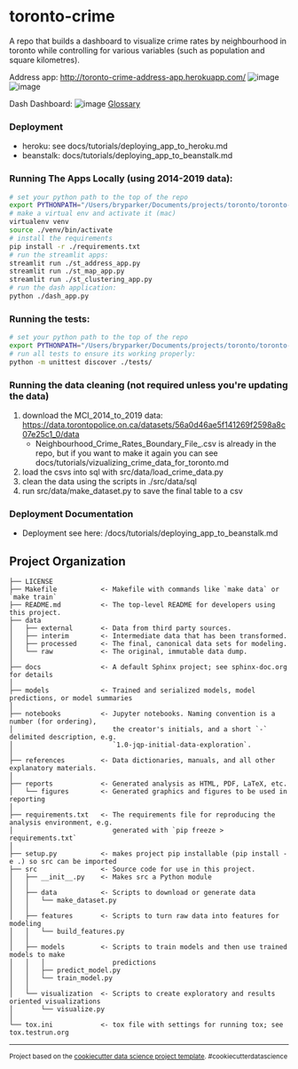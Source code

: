 toronto-crime
==============================

A repo that builds a dashboard to visualize crime rates by neighbourhood in toronto while controlling for various variables (such as population and square kilometres).

Address app: http://toronto-crime-address-app.herokuapp.com/
![image](https://user-images.githubusercontent.com/12496987/110871185-e8ab1500-829b-11eb-945e-7a319ad0ec0b.png)
![image](https://user-images.githubusercontent.com/12496987/110871256-0a0c0100-829c-11eb-8e22-1577878a338a.png)


Dash Dashboard: 
![image](https://user-images.githubusercontent.com/12496987/110340448-48cd5d00-7ff7-11eb-9116-936f9e5798e9.png)
[Glossary](https://ago-item-storage.s3.us-east-1.amazonaws.com/ca9b49e6ba7a4c319e3d203a49a76aec/MCI_Shooting_Glossary.pdf?X-Amz-Security-Token=IQoJb3JpZ2luX2VjEDwaCXVzLWVhc3QtMSJHMEUCIEHf%2B%2F5sPpwLGGasDpLnOOgd491FPA6GYKGxUVHlMPpnAiEA%2BP9j2UE7knnORHOv6wANtaCQFTt3TEUywsUE0zX5UF0qtAMIZRAAGgw2MDQ3NTgxMDI2NjUiDIO5%2F7iK70vzU6YcuCqRAzNy1ZFCFRjuf%2Fsoo2y5JFrqORU1%2BdcndsatFGsJTwBV%2FK7t5qNkzm9jzQ9ajyRtbVDDDLPy6Uzjv6T%2B5t0VD8T7fX9IppLh3wKQJZq8w5wg0P55%2B7Cy8ey%2FcXgLSFVO8F0NRDW9hGaLPf2KCZ2NkQNbWLNmflPJCFzo6LikVBYVI8R5jpmzPgcg9A25%2BWtlTkA5SqiZiZg%2F%2BJ%2B3Fz5oD0tc4bP5MM3CH4fqe3JJLyDOCjW8kESIZff4g2DOdeeQgVKpCoJacxEppWpa3evX78od9bvCxVMQG2mM4fzaSgGTR3sRncw0lrdrA09MB4xlQoFqS6Qh%2B8I4DsYoOgScYZ94GNtgafHJErnuDzOBjVB0LfvjNaZNdPDnzeWuEfxZ1kMNE3EjiZd8sEwjZaqFcDP6JN2p6ToYWxwRt1H1gNzRD6wzzkEwq8gqC8d2%2BAsQnJSTaYopVk15bKUY8aItZGTYLXH%2FuIUKZJL2rRBAss5qgzTpbAce3LZ9jeR23nhr5KuD709kIcjsYc8v%2FBrcVbR7MN6gn4IGOusBJ6Mtx6%2FxmgbUykJT8BzW4e853RRScQEV61yRUHxmtwV3Qx4JJ3nVyvcd08PNax9Tgqk7eQkvt9epCIGNm%2B4PFnE60SFVoBYttTtTMPkMKYL3s0VWegx1swFka5lMboQCCwGCXfP0ALGEflX4onlSJqXhYllfWpcp6B1EDnhm4p8TW8KFfDbAPhKkMMMYlLTtKtDm%2FwSqz%2F4hgr2CnXCHEroUJPu8gKo3ceiG9T6iTmODvISYJa9l5JyCtE0IugKgBkDc1FN2xYd9YFdE2sffpycm5wTHPrWEzz9Y7Md6Yb46YpDVVb0eiLNtuQ%3D%3D&X-Amz-Algorithm=AWS4-HMAC-SHA256&X-Amz-Date=20210309T201959Z&X-Amz-SignedHeaders=host&X-Amz-Expires=300&X-Amz-Credential=ASIAYZTTEKKEYBWOH3B2%2F20210309%2Fus-east-1%2Fs3%2Faws4_request&X-Amz-Signature=83839fafcf1c2844e35c28974ad0476199ef29138442f5d33a63da585fbc869f) 

### Deployment
- heroku: see docs/tutorials/deploying_app_to_heroku.md
- beanstalk: docs/tutorials/deploying_app_to_beanstalk.md

### Running The Apps Locally (using 2014-2019 data):
```sh
# set your python path to the top of the repo
export PYTHONPATH="/Users/bryparker/Documents/projects/toronto/toronto-crime"
# make a virtual env and activate it (mac)
virtualenv venv
source ./venv/bin/activate
# install the requirements
pip install -r ./requirements.txt
# run the streamlit apps:
streamlit run ./st_address_app.py
streamlit run ./st_map_app.py 
streamlit run ./st_clustering_app.py
# run the dash application:
python ./dash_app.py
```

### Running the tests:
```sh
# set your python path to the top of the repo
export PYTHONPATH="/Users/bryparker/Documents/projects/toronto/toronto-crime"
# run all tests to ensure its working properly:
python -m unittest discover ./tests/
```

### Running the data cleaning (not required unless you're updating the data)
1. download the MCI_2014_to_2019 data: https://data.torontopolice.on.ca/datasets/56a0d46ae5f141269f2598a8c07e25c1_0/data 
   - Neighbourhood_Crime_Rates_Boundary_File_.csv is already in the repo, but if you want to make it again you can see docs/tutorials/vizualizing_crime_data_for_toronto.md
2. load the csvs into sql with src/data/load_crime_data.py
3. clean the data using the scripts in ./src/data/sql
4. run src/data/make_dataset.py to save the final table to a csv

### Deployment Documentation
- Deployment see here: /docs/tutorials/deploying_app_to_beanstalk.md


Project Organization
------------

    ├── LICENSE
    ├── Makefile           <- Makefile with commands like `make data` or `make train`
    ├── README.md          <- The top-level README for developers using this project.
    ├── data
    │   ├── external       <- Data from third party sources.
    │   ├── interim        <- Intermediate data that has been transformed.
    │   ├── processed      <- The final, canonical data sets for modeling.
    │   └── raw            <- The original, immutable data dump.
    │
    ├── docs               <- A default Sphinx project; see sphinx-doc.org for details
    │
    ├── models             <- Trained and serialized models, model predictions, or model summaries
    │
    ├── notebooks          <- Jupyter notebooks. Naming convention is a number (for ordering),
    │                         the creator's initials, and a short `-` delimited description, e.g.
    │                         `1.0-jqp-initial-data-exploration`.
    │
    ├── references         <- Data dictionaries, manuals, and all other explanatory materials.
    │
    ├── reports            <- Generated analysis as HTML, PDF, LaTeX, etc.
    │   └── figures        <- Generated graphics and figures to be used in reporting
    │
    ├── requirements.txt   <- The requirements file for reproducing the analysis environment, e.g.
    │                         generated with `pip freeze > requirements.txt`
    │
    ├── setup.py           <- makes project pip installable (pip install -e .) so src can be imported
    ├── src                <- Source code for use in this project.
    │   ├── __init__.py    <- Makes src a Python module
    │   │
    │   ├── data           <- Scripts to download or generate data
    │   │   └── make_dataset.py
    │   │
    │   ├── features       <- Scripts to turn raw data into features for modeling
    │   │   └── build_features.py
    │   │
    │   ├── models         <- Scripts to train models and then use trained models to make
    │   │   │                 predictions
    │   │   ├── predict_model.py
    │   │   └── train_model.py
    │   │
    │   └── visualization  <- Scripts to create exploratory and results oriented visualizations
    │       └── visualize.py
    │
    └── tox.ini            <- tox file with settings for running tox; see tox.testrun.org


--------

<p><small>Project based on the <a target="_blank" href="https://drivendata.github.io/cookiecutter-data-science/">cookiecutter data science project template</a>. #cookiecutterdatascience</small></p>
